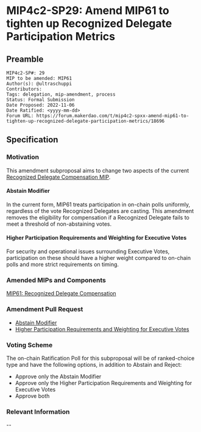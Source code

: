 # MIP4c2-SP29: Amend MIP61 to tighten up Recognized Delegate Participation Metrics

## Preamble

```
MIP4c2-SP#: 29
MIP to be amended: MIP61
Author(s): @ultraschuppi
Contributors:
Tags: delegation, mip-amendment, process
Status: Formal Submission
Date Proposed: 2022-11-06
Date Ratified: <yyyy-mm-dd>
Forum URL: https://forum.makerdao.com/t/mip4c2-spxx-amend-mip61-to-tighten-up-recognized-delegate-participation-metrics/18696
```

## Specification

### Motivation

This amendment subproposal aims to change two aspects of the current [Recognized Delegate Compensation MIP](https://mips.makerdao.com/mips/details/MIP61).

#### Abstain Modifier

In the current form, MIP61 treats participation in on-chain polls uniformly, regardless of the vote Recognized Delegates are casting. This amendment removes the eligibility for compensation if a Recognized Delegate fails to meet a threshold of non-abstaining votes.

#### Higher Participation Requirements and Weighting for Executive Votes

For security and operational issues surrounding Executive Votes, participation on these should have a higher weight compared to on-chain polls and more strict requirements on timing.

### Amended MIPs and Components

[MIP61: Recognized Delegate Compensation](https://mips.makerdao.com/mips/details/MIP61)

### Amendment Pull Request

* [Abstain Modifier](https://github.com/makerdao/mips/pull/698)
* [Higher Participation Requirements and Weighting for Executive Votes](https://github.com/makerdao/mips/pull/699)

### Voting Scheme

The on-chain Ratification Poll for this subproposal will be of ranked-choice type and have the following options, in addition to Abstain and Reject:

  * Approve only the Abstain Modifier
  * Approve only the Higher Participation Requirements and Weighting for Executive Votes
  * Approve both

### Relevant Information

--
